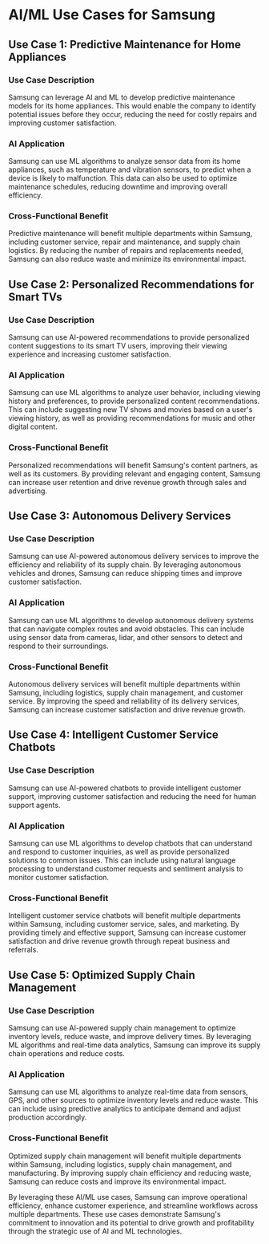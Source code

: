 # AI/ML Use Cases for Samsung


## Use Case 1: **Predictive Maintenance for Home Appliances**
### Use Case Description
Samsung can leverage AI and ML to develop predictive maintenance models for its home appliances. This would enable the company to identify potential issues before they occur, reducing the need for costly repairs and improving customer satisfaction.

### AI Application
Samsung can use ML algorithms to analyze sensor data from its home appliances, such as temperature and vibration sensors, to predict when a device is likely to malfunction. This data can also be used to optimize maintenance schedules, reducing downtime and improving overall efficiency.

### Cross-Functional Benefit
Predictive maintenance will benefit multiple departments within Samsung, including customer service, repair and maintenance, and supply chain logistics. By reducing the number of repairs and replacements needed, Samsung can also reduce waste and minimize its environmental impact.

## Use Case 2: **Personalized Recommendations for Smart TVs**
### Use Case Description
Samsung can use AI-powered recommendations to provide personalized content suggestions to its smart TV users, improving their viewing experience and increasing customer satisfaction.

### AI Application
Samsung can use ML algorithms to analyze user behavior, including viewing history and preferences, to provide personalized content recommendations. This can include suggesting new TV shows and movies based on a user's viewing history, as well as providing recommendations for music and other digital content.

### Cross-Functional Benefit
Personalized recommendations will benefit Samsung's content partners, as well as its customers. By providing relevant and engaging content, Samsung can increase user retention and drive revenue growth through sales and advertising.

## Use Case 3: **Autonomous Delivery Services**
### Use Case Description
Samsung can use AI-powered autonomous delivery services to improve the efficiency and reliability of its supply chain. By leveraging autonomous vehicles and drones, Samsung can reduce shipping times and improve customer satisfaction.

### AI Application
Samsung can use ML algorithms to develop autonomous delivery systems that can navigate complex routes and avoid obstacles. This can include using sensor data from cameras, lidar, and other sensors to detect and respond to their surroundings.

### Cross-Functional Benefit
Autonomous delivery services will benefit multiple departments within Samsung, including logistics, supply chain management, and customer service. By improving the speed and reliability of its delivery services, Samsung can increase customer satisfaction and drive revenue growth.

## Use Case 4: **Intelligent Customer Service Chatbots**
### Use Case Description
Samsung can use AI-powered chatbots to provide intelligent customer support, improving customer satisfaction and reducing the need for human support agents.

### AI Application
Samsung can use ML algorithms to develop chatbots that can understand and respond to customer inquiries, as well as provide personalized solutions to common issues. This can include using natural language processing to understand customer requests and sentiment analysis to monitor customer satisfaction.

### Cross-Functional Benefit
Intelligent customer service chatbots will benefit multiple departments within Samsung, including customer service, sales, and marketing. By providing timely and effective support, Samsung can increase customer satisfaction and drive revenue growth through repeat business and referrals.

## Use Case 5: **Optimized Supply Chain Management**
### Use Case Description
Samsung can use AI-powered supply chain management to optimize inventory levels, reduce waste, and improve delivery times. By leveraging ML algorithms and real-time data analytics, Samsung can improve its supply chain operations and reduce costs.

### AI Application
Samsung can use ML algorithms to analyze real-time data from sensors, GPS, and other sources to optimize inventory levels and reduce waste. This can include using predictive analytics to anticipate demand and adjust production accordingly.

### Cross-Functional Benefit
Optimized supply chain management will benefit multiple departments within Samsung, including logistics, supply chain management, and manufacturing. By improving supply chain efficiency and reducing waste, Samsung can reduce costs and improve its environmental impact.

By leveraging these AI/ML use cases, Samsung can improve operational efficiency, enhance customer experience, and streamline workflows across multiple departments. These use cases demonstrate Samsung's commitment to innovation and its potential to drive growth and profitability through the strategic use of AI and ML technologies.